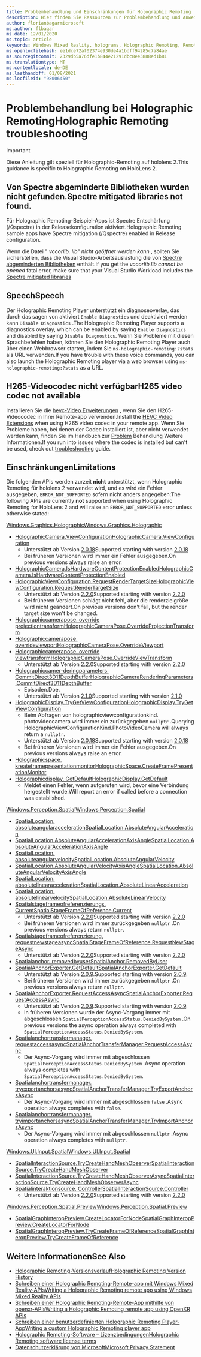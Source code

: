 ```yaml
---
title: Problembehandlung und Einschränkungen für Holographic Remoting
description: Hier finden Sie Ressourcen zur Problembehandlung und Anweisungen für die Holographic Remoting-Funktion auf hololens 2-Geräten.
author: florianbagarmicrosoft
ms.author: flbagar
ms.date: 12/01/2020
ms.topic: article
keywords: Windows Mixed Reality, holograms, Holographic Remoting, Remote Rendering, Netzwerk Rendering, hololens, Remote holograms, Problembehandlung, Hilfe, Mixed Reality-Headset, Windows Mixed Reality-Headset, Virtual Reality-Headset
ms.openlocfilehash: ee1dce72af02374e930de4a1bdff94285c7a84ae
ms.sourcegitcommit: 2329db5a76dfe1b844e21291dbc8ee3888ed1b81
ms.translationtype: MT
ms.contentlocale: de-DE
ms.lasthandoff: 01/08/2021
ms.locfileid: "98006450"
---
```

# <a name="holographic-remoting-troubleshooting"></a><span data-ttu-id="f0759-104">Problembehandlung bei Holographic Remoting</span><span class="sxs-lookup"><span data-stu-id="f0759-104">Holographic Remoting troubleshooting</span></span>

> [!IMPORTANT]
> <span data-ttu-id="f0759-105">Diese Anleitung gilt speziell für Holographic-Remoting auf hololens 2.</span><span class="sxs-lookup"><span data-stu-id="f0759-105">This guidance is specific to Holographic Remoting on HoloLens 2.</span></span>

## <a name="spectre-mitigated-libraries-not-found"></a><span data-ttu-id="f0759-106">Von Spectre abgeminderte Bibliotheken wurden nicht gefunden.</span><span class="sxs-lookup"><span data-stu-id="f0759-106">Spectre mitigated libraries not found.</span></span>

<span data-ttu-id="f0759-107">Für Holographic Remoting-Beispiel-Apps ist Spectre Entschärfung (/Qspectre) in der Releasekonfiguration aktiviert.</span><span class="sxs-lookup"><span data-stu-id="f0759-107">Holographic Remoting sample apps have Spectre mitigation (/Qspectre) enabled in Release configuration.</span></span>

<span data-ttu-id="f0759-108">Wenn die Datei " *vccorlib. lib" nicht geöffnet werden kann* , sollten Sie sicherstellen, dass die Visual Studio-Arbeitsauslastung die von [Spectre abgeminderten Bibliotheken](https://aka.ms/Ofhn4c) enthält.</span><span class="sxs-lookup"><span data-stu-id="f0759-108">If you get the *vccorlib.lib cannot be opened* fatal error, make sure that your Visual Studio Workload includes the [Spectre mitigated libraries](https://aka.ms/Ofhn4c)</span></span>

## <a name="speech"></a><span data-ttu-id="f0759-109">Speech</span><span class="sxs-lookup"><span data-stu-id="f0759-109">Speech</span></span>

<span data-ttu-id="f0759-110">Der Holographic Remoting Player unterstützt ein diagnoseoverlay, das durch das sagen von aktiviert ```Enable Diagnostics``` und deaktiviert werden kann ```Disable Diagnostics``` .</span><span class="sxs-lookup"><span data-stu-id="f0759-110">The Holographic Remoting Player supports a diagnostics overlay, which can be enabled by saying ```Enable Diagnostics``` and disabled by saying ```Disable Diagnostics```.</span></span> <span data-ttu-id="f0759-111">Wenn Sie Probleme mit diesen Sprachbefehlen haben, können Sie den Holographic Remoting Player auch über einen Webbrowser starten, indem Sie ```ms-holographic-remoting:?stats``` als URL verwenden.</span><span class="sxs-lookup"><span data-stu-id="f0759-111">If you have trouble with these voice commands, you can also launch the Holographic Remoting player via a web browser using ```ms-holographic-remoting:?stats``` as a URL.</span></span>

## <a name="h265-video-codec-not-available"></a><span data-ttu-id="f0759-112">H265-Videocodec nicht verfügbar</span><span class="sxs-lookup"><span data-stu-id="f0759-112">H265 video codec not available</span></span>

<span data-ttu-id="f0759-113">Installieren Sie die [hevc-Video Erweiterungen](https://www.microsoft.com/p/hevc-video-extensions/9nmzlz57r3t7) , wenn Sie den H265-Videocodec in Ihrer Remote-app verwenden.</span><span class="sxs-lookup"><span data-stu-id="f0759-113">Install the [HEVC Video Extensions](https://www.microsoft.com/p/hevc-video-extensions/9nmzlz57r3t7) when using H265 video codec in your remote app.</span></span> <span data-ttu-id="f0759-114">Wenn Sie Probleme haben, bei denen der Codec installiert ist, aber nicht verwendet werden kann, finden Sie im Handbuch zur [Problem](https://docs.microsoft.com/azure/remote-rendering/resources/troubleshoot#h265-codec-not-available) Behandlung Weitere Informationen.</span><span class="sxs-lookup"><span data-stu-id="f0759-114">If you run into issues where the codec is installed but can't be used, check out [troubleshooting](https://docs.microsoft.com/azure/remote-rendering/resources/troubleshoot#h265-codec-not-available) guide.</span></span>

## <a name="limitations"></a><span data-ttu-id="f0759-115">Einschränkungen</span><span class="sxs-lookup"><span data-stu-id="f0759-115">Limitations</span></span>

<span data-ttu-id="f0759-116">Die folgenden APIs werden zurzeit **nicht** unterstützt, wenn Holographic Remoting für hololens 2 verwendet wird, und es wird ein Fehler ausgegeben, ```ERROR_NOT_SUPPORTED``` sofern nicht anders angegeben:</span><span class="sxs-lookup"><span data-stu-id="f0759-116">The following APIs are currently **not** supported when using Holographic Remoting for HoloLens 2 and will raise an ```ERROR_NOT_SUPPORTED``` error unless otherwise stated:</span></span>

[<span data-ttu-id="f0759-117">Windows.Graphics.Holographic</span><span class="sxs-lookup"><span data-stu-id="f0759-117">Windows.Graphics.Holographic</span></span>](https://docs.microsoft.com/uwp/api/windows.graphics.holographic)

* [<span data-ttu-id="f0759-118">HolographicCamera.ViewConfiguration</span><span class="sxs-lookup"><span data-stu-id="f0759-118">HolographicCamera.ViewConfiguration</span></span>](https://docs.microsoft.com/uwp/api/windows.graphics.holographic.holographiccamera.viewconfiguration)
  - <span data-ttu-id="f0759-119">Unterstützt ab Version [2.0.18](holographic-remoting-version-history.md#v2.0.18)</span><span class="sxs-lookup"><span data-stu-id="f0759-119">Supported starting with version [2.0.18](holographic-remoting-version-history.md#v2.0.18)</span></span>
  - <span data-ttu-id="f0759-120">Bei früheren Versionen wird immer ein Fehler ausgegeben.</span><span class="sxs-lookup"><span data-stu-id="f0759-120">On previous versions always raise an error.</span></span>
* [<span data-ttu-id="f0759-121">HolographicCamera.IsHardwareContentProtectionEnabled</span><span class="sxs-lookup"><span data-stu-id="f0759-121">HolographicCamera.IsHardwareContentProtectionEnabled</span></span>](https://docs.microsoft.com/uwp/api/windows.graphics.holographic.holographiccamera.ishardwarecontentprotectionenabled#Windows_Graphics_Holographic_HolographicCamera_IsHardwareContentProtectionEnabled)
* [<span data-ttu-id="f0759-122">HolographicViewConfiguration.RequestRenderTargetSize</span><span class="sxs-lookup"><span data-stu-id="f0759-122">HolographicViewConfiguration.RequestRenderTargetSize</span></span>](https://docs.microsoft.com/uwp/api/windows.graphics.holographic.holographicviewconfiguration.requestrendertargetsize#Windows_Graphics_Holographic_HolographicViewConfiguration_RequestRenderTargetSize_Windows_Foundation_Size_)
  - <span data-ttu-id="f0759-123">Unterstützt ab Version [2.2.0](holographic-remoting-version-history.md#v2.2.0)</span><span class="sxs-lookup"><span data-stu-id="f0759-123">Supported starting with version [2.2.0](holographic-remoting-version-history.md#v2.2.0)</span></span>
  - <span data-ttu-id="f0759-124">Bei früheren Versionen schlägt nicht fehl, aber die renderzielgröße wird nicht geändert.</span><span class="sxs-lookup"><span data-stu-id="f0759-124">On previous versions don't fail, but the render target size won't be changed.</span></span>
* [<span data-ttu-id="f0759-125">Holographiccamerapose. override projectiontransform</span><span class="sxs-lookup"><span data-stu-id="f0759-125">HolographicCameraPose.OverrideProjectionTransform</span></span>](https://docs.microsoft.com/uwp/api/windows.graphics.holographic.holographiccamerapose.overrideprojectiontransform)
* [<span data-ttu-id="f0759-126">Holographiccamerapose. overrideviewport</span><span class="sxs-lookup"><span data-stu-id="f0759-126">HolographicCameraPose.OverrideViewport</span></span>](https://docs.microsoft.com/uwp/api/windows.graphics.holographic.holographiccamerapose.overrideviewport)
* [<span data-ttu-id="f0759-127">Holographiccamerapose. override viewtransform</span><span class="sxs-lookup"><span data-stu-id="f0759-127">HolographicCameraPose.OverrideViewTransform</span></span>](https://docs.microsoft.com/uwp/api/windows.graphics.holographic.holographiccamerapose.overrideviewtransform)
  - <span data-ttu-id="f0759-128">Unterstützt ab Version [2.2.0](holographic-remoting-version-history.md#v2.2.0)</span><span class="sxs-lookup"><span data-stu-id="f0759-128">Supported starting with version [2.2.0](holographic-remoting-version-history.md#v2.2.0)</span></span>
* [<span data-ttu-id="f0759-129">Holographiccamer-deringparameters. CommitDirect3D11DepthBuffer</span><span class="sxs-lookup"><span data-stu-id="f0759-129">HolographicCameraRenderingParameters.CommitDirect3D11DepthBuffer</span></span>](https://docs.microsoft.com/uwp/api/windows.graphics.holographic.holographiccamerarenderingparameters.commitdirect3d11depthbuffer#Windows_Graphics_Holographic_HolographicCameraRenderingParameters_CommitDirect3D11DepthBuffer_Windows_Graphics_DirectX_Direct3D11_IDirect3DSurface_)
  - <span data-ttu-id="f0759-130">Episoden.</span><span class="sxs-lookup"><span data-stu-id="f0759-130">Doe.</span></span>
  - <span data-ttu-id="f0759-131">Unterstützt ab Version [2.1.0](holographic-remoting-version-history.md#v2.1.0)</span><span class="sxs-lookup"><span data-stu-id="f0759-131">Supported starting with version [2.1.0](holographic-remoting-version-history.md#v2.1.0)</span></span>
* [<span data-ttu-id="f0759-132">HolographicDisplay.TryGetViewConfiguration</span><span class="sxs-lookup"><span data-stu-id="f0759-132">HolographicDisplay.TryGetViewConfiguration</span></span>](https://docs.microsoft.com/uwp/api/windows.graphics.holographic.holographicdisplay.trygetviewconfiguration)
  - <span data-ttu-id="f0759-133">Beim Abfragen von holographicviewconfigurationkind. photovideocamera wird immer ein zurückgegeben ```nullptr``` .</span><span class="sxs-lookup"><span data-stu-id="f0759-133">Querying HolographicViewConfigurationKind.PhotoVideoCamera will always return a ```nullptr```.</span></span>
  - <span data-ttu-id="f0759-134">Unterstützt ab Version [2.0.18](holographic-remoting-version-history.md#v2.0.18)</span><span class="sxs-lookup"><span data-stu-id="f0759-134">Supported starting with version [2.0.18](holographic-remoting-version-history.md#v2.0.18)</span></span>
  - <span data-ttu-id="f0759-135">Bei früheren Versionen wird immer ein Fehler ausgegeben.</span><span class="sxs-lookup"><span data-stu-id="f0759-135">On previous versions always raise an error.</span></span>
* [<span data-ttu-id="f0759-136">Holographicspace. kreateframepresentationmonitor</span><span class="sxs-lookup"><span data-stu-id="f0759-136">HolographicSpace.CreateFramePresentationMonitor</span></span>](https://docs.microsoft.com/uwp/api/windows.graphics.holographic.holographicspace.createframepresentationmonitor)
* [<span data-ttu-id="f0759-137">Holographicdisplay. GetDefault</span><span class="sxs-lookup"><span data-stu-id="f0759-137">HolographicDisplay.GetDefault</span></span>](https://docs.microsoft.com/uwp/api/windows.graphics.holographic.holographicdisplay.getdefault#Windows_Graphics_Holographic_HolographicDisplay_GetDefault)
  - <span data-ttu-id="f0759-138">Meldet einen Fehler, wenn aufgerufen wird, bevor eine Verbindung hergestellt wurde.</span><span class="sxs-lookup"><span data-stu-id="f0759-138">Will report an error if called before a connection was established.</span></span>


[<span data-ttu-id="f0759-139">Windows.Perception.Spatial</span><span class="sxs-lookup"><span data-stu-id="f0759-139">Windows.Perception.Spatial</span></span>](https://docs.microsoft.com/uwp/api/windows.perception.spatial)

* [<span data-ttu-id="f0759-140">SpatialLocation. absoluteangularacceleration</span><span class="sxs-lookup"><span data-stu-id="f0759-140">SpatialLocation.AbsoluteAngularAcceleration</span></span>](https://docs.microsoft.com/uwp/api/windows.perception.spatial.spatiallocation.absoluteangularacceleration)
* [<span data-ttu-id="f0759-141">SpatialLocation.AbsoluteAngularAccelerationAxisAngle</span><span class="sxs-lookup"><span data-stu-id="f0759-141">SpatialLocation.AbsoluteAngularAccelerationAxisAngle</span></span>](https://docs.microsoft.com/uwp/api/windows.perception.spatial.spatiallocation.absoluteangularaccelerationaxisangle)
* [<span data-ttu-id="f0759-142">SpatialLocation. absoluteangularvelocity</span><span class="sxs-lookup"><span data-stu-id="f0759-142">SpatialLocation.AbsoluteAngularVelocity</span></span>](https://docs.microsoft.com/uwp/api/windows.perception.spatial.spatiallocation.absoluteangularvelocity)
* [<span data-ttu-id="f0759-143">SpatialLocation.AbsoluteAngularVelocityAxisAngle</span><span class="sxs-lookup"><span data-stu-id="f0759-143">SpatialLocation.AbsoluteAngularVelocityAxisAngle</span></span>](https://docs.microsoft.com/uwp/api/windows.perception.spatial.spatiallocation.absoluteangularvelocityaxisangle)
* [<span data-ttu-id="f0759-144">SpatialLocation. absolutelinearacceleration</span><span class="sxs-lookup"><span data-stu-id="f0759-144">SpatialLocation.AbsoluteLinearAcceleration</span></span>](https://docs.microsoft.com/uwp/api/windows.perception.spatial.spatiallocation.absolutelinearacceleration)
* [<span data-ttu-id="f0759-145">SpatialLocation. absolutelinearvelocity</span><span class="sxs-lookup"><span data-stu-id="f0759-145">SpatialLocation.AbsoluteLinearVelocity</span></span>](https://docs.microsoft.com/uwp/api/windows.perception.spatial.spatiallocation.absolutelinearvelocity)
* [<span data-ttu-id="f0759-146">Spatialstageframeofreferenzierungs. Current</span><span class="sxs-lookup"><span data-stu-id="f0759-146">SpatialStageFrameOfReference.Current</span></span>](https://docs.microsoft.com/uwp/api/windows.perception.spatial.spatialstageframeofreference.current)
  - <span data-ttu-id="f0759-147">Unterstützt ab Version [2.2.0](holographic-remoting-version-history.md#v2.2.0)</span><span class="sxs-lookup"><span data-stu-id="f0759-147">Supported starting with version [2.2.0](holographic-remoting-version-history.md#v2.2.0)</span></span>
  - <span data-ttu-id="f0759-148">Bei früheren Versionen wird immer zurückgegeben ```nullptr``` .</span><span class="sxs-lookup"><span data-stu-id="f0759-148">On previous versions always return ```nullptr```.</span></span>
* [<span data-ttu-id="f0759-149">Spatialstageframeofreferenzierung. requestnewstageasync</span><span class="sxs-lookup"><span data-stu-id="f0759-149">SpatialStageFrameOfReference.RequestNewStageAsync</span></span>](https://docs.microsoft.com/uwp/api/windows.perception.spatial.spatialstageframeofreference.requestnewstageasync)
  - <span data-ttu-id="f0759-150">Unterstützt ab Version [2.2.0](holographic-remoting-version-history.md#v2.2.0)</span><span class="sxs-lookup"><span data-stu-id="f0759-150">Supported starting with version [2.2.0](holographic-remoting-version-history.md#v2.2.0)</span></span>
* [<span data-ttu-id="f0759-151">Spatialanchor. removedbyuser</span><span class="sxs-lookup"><span data-stu-id="f0759-151">SpatialAnchor.RemovedByUser</span></span>](https://docs.microsoft.com/uwp/api/windows.perception.spatial.spatialanchor.removedbyuser)
* [<span data-ttu-id="f0759-152">SpatialAnchorExporter.GetDefault</span><span class="sxs-lookup"><span data-stu-id="f0759-152">SpatialAnchorExporter.GetDefault</span></span>](https://docs.microsoft.com/uwp/api/windows.perception.spatial.spatialanchorexporter.getdefault
)
  - <span data-ttu-id="f0759-153">Unterstützt ab Version [2.0.9](holographic-remoting-version-history.md#v2.0.9).</span><span class="sxs-lookup"><span data-stu-id="f0759-153">Supported starting with version [2.0.9](holographic-remoting-version-history.md#v2.0.9).</span></span> 
  - <span data-ttu-id="f0759-154">Bei früheren Versionen wird immer zurückgegeben ```nullptr``` .</span><span class="sxs-lookup"><span data-stu-id="f0759-154">On previous versions always return ```nullptr```.</span></span> 
* [<span data-ttu-id="f0759-155">SpatialAnchorExporter.RequestAccessAsync</span><span class="sxs-lookup"><span data-stu-id="f0759-155">SpatialAnchorExporter.RequestAccessAsync</span></span>](https://docs.microsoft.com/uwp/api/windows.perception.spatial.spatialanchorexporter.requestaccessasync
)
  - <span data-ttu-id="f0759-156">Unterstützt ab Version [2.0.9](holographic-remoting-version-history.md#v2.0.9).</span><span class="sxs-lookup"><span data-stu-id="f0759-156">Supported starting with version [2.0.9](holographic-remoting-version-history.md#v2.0.9).</span></span> 
  - <span data-ttu-id="f0759-157">In früheren Versionen wurde der Async-Vorgang immer mit abgeschlossen ```SpatialPerceptionAccessStatus.DeniedBySystem``` .</span><span class="sxs-lookup"><span data-stu-id="f0759-157">On previous versions the async operation always completed with ```SpatialPerceptionAccessStatus.DeniedBySystem```.</span></span>
* [<span data-ttu-id="f0759-158">Spatialanchortransfermanager. requestaccessasync</span><span class="sxs-lookup"><span data-stu-id="f0759-158">SpatialAnchorTransferManager.RequestAccessAsync</span></span>](https://docs.microsoft.com/uwp/api/windows.perception.spatial.spatialanchortransfermanager.requestaccessasync#Windows_Perception_Spatial_SpatialAnchorTransferManager_RequestAccessAsync)
  - <span data-ttu-id="f0759-159">Der Async-Vorgang wird immer mit abgeschlossen ```SpatialPerceptionAccessStatus.DeniedBySystem``` .</span><span class="sxs-lookup"><span data-stu-id="f0759-159">Async operation always completes with ```SpatialPerceptionAccessStatus.DeniedBySystem```.</span></span>
* [<span data-ttu-id="f0759-160">Spatialanchortransfermanager. tryexportanchorsasync</span><span class="sxs-lookup"><span data-stu-id="f0759-160">SpatialAnchorTransferManager.TryExportAnchorsAsync</span></span>](https://docs.microsoft.com/uwp/api/windows.perception.spatial.spatialanchortransfermanager.tryexportanchorsasync#Windows_Perception_Spatial_SpatialAnchorTransferManager_TryExportAnchorsAsync_Windows_Foundation_Collections_IIterable_Windows_Foundation_Collections_IKeyValuePair_System_String_Windows_Perception_Spatial_SpatialAnchor___Windows_Storage_Streams_IOutputStream_)
  - <span data-ttu-id="f0759-161">Der Async-Vorgang wird immer mit abgeschlossen ```false``` .</span><span class="sxs-lookup"><span data-stu-id="f0759-161">Async operation always completes with ```false```.</span></span>
* [<span data-ttu-id="f0759-162">Spatialanchortransfermanager. tryimportanchorsasync</span><span class="sxs-lookup"><span data-stu-id="f0759-162">SpatialAnchorTransferManager.TryImportAnchorsAsync</span></span>](https://docs.microsoft.com/uwp/api/windows.perception.spatial.spatialanchortransfermanager.tryimportanchorsasync
)
  - <span data-ttu-id="f0759-163">Der Async-Vorgang wird immer mit abgeschlossen ```nullptr``` .</span><span class="sxs-lookup"><span data-stu-id="f0759-163">Async operation always completes with ```nullptr```.</span></span>

[<span data-ttu-id="f0759-164">Windows.UI.Input.Spatial</span><span class="sxs-lookup"><span data-stu-id="f0759-164">Windows.UI.Input.Spatial</span></span>](https://docs.microsoft.com/uwp/api/windows.ui.input.spatial)

* [<span data-ttu-id="f0759-165">SpatialInteractionSource.TryCreateHandMeshObserver</span><span class="sxs-lookup"><span data-stu-id="f0759-165">SpatialInteractionSource.TryCreateHandMeshObserver</span></span>](https://docs.microsoft.com/uwp/api/windows.ui.input.spatial.spatialinteractionsource.trycreatehandmeshobserver#Windows_UI_Input_Spatial_SpatialInteractionSource_TryCreateHandMeshObserver)
* [<span data-ttu-id="f0759-166">SpatialInteractionSource.TryCreateHandMeshObserverAsync</span><span class="sxs-lookup"><span data-stu-id="f0759-166">SpatialInteractionSource.TryCreateHandMeshObserverAsync</span></span>](https://docs.microsoft.com/uwp/api/windows.ui.input.spatial.spatialinteractionsource.trycreatehandmeshobserverasync)
* [<span data-ttu-id="f0759-167">Spatialinteraktionsource. Controller</span><span class="sxs-lookup"><span data-stu-id="f0759-167">SpatialInteractionSource.Controller</span></span>](https://docs.microsoft.com/uwp/api/windows.ui.input.spatial.spatialinteractionsource.controller#Windows_UI_Input_Spatial_SpatialInteractionSource_Controller)
  - <span data-ttu-id="f0759-168">Unterstützt ab Version [2.2.0](holographic-remoting-version-history.md#v2.2.0)</span><span class="sxs-lookup"><span data-stu-id="f0759-168">Supported starting with version [2.2.0](holographic-remoting-version-history.md#v2.2.0)</span></span>

[<span data-ttu-id="f0759-169">Windows.Perception.Spatial.Preview</span><span class="sxs-lookup"><span data-stu-id="f0759-169">Windows.Perception.Spatial.Preview</span></span>](https://docs.microsoft.com/uwp/api/windows.perception.spatial.preview)

* [<span data-ttu-id="f0759-170">SpatialGraphInteropPreview.CreateLocatorForNode</span><span class="sxs-lookup"><span data-stu-id="f0759-170">SpatialGraphInteropPreview.CreateLocatorForNode</span></span>](https://docs.microsoft.com/uwp/api/windows.perception.spatial.preview.spatialgraphinteroppreview.createlocatorfornode)
* [<span data-ttu-id="f0759-171">SpatialGraphInteropPreview.TryCreateFrameOfReference</span><span class="sxs-lookup"><span data-stu-id="f0759-171">SpatialGraphInteropPreview.TryCreateFrameOfReference</span></span>](https://docs.microsoft.com/uwp/api/windows.perception.spatial.preview.spatialgraphinteroppreview.trycreateframeofreference)

## <a name="see-also"></a><span data-ttu-id="f0759-172">Weitere Informationen</span><span class="sxs-lookup"><span data-stu-id="f0759-172">See Also</span></span>
* [<span data-ttu-id="f0759-173">Holographic Remoting-Versionsverlauf</span><span class="sxs-lookup"><span data-stu-id="f0759-173">Holographic Remoting Version History</span></span>](holographic-remoting-version-history.md)
* [<span data-ttu-id="f0759-174">Schreiben einer Holographic Remoting-Remote-app mit Windows Mixed Reality-APIs</span><span class="sxs-lookup"><span data-stu-id="f0759-174">Writing a Holographic Remoting remote app using Windows Mixed Reality APIs</span></span>](holographic-remoting-create-remote-wmr.md)
* [<span data-ttu-id="f0759-175">Schreiben einer Holographic Remoting-Remote-App mithilfe von openxr-APIs</span><span class="sxs-lookup"><span data-stu-id="f0759-175">Writing a Holographic Remoting remote app using OpenXR APIs</span></span>](holographic-remoting-create-remote-openxr.md)
* [<span data-ttu-id="f0759-176">Schreiben einer benutzerdefinierten Holographic Remoting Player-App</span><span class="sxs-lookup"><span data-stu-id="f0759-176">Writing a custom Holographic Remoting player app</span></span>](holographic-remoting-create-player.md)
* [<span data-ttu-id="f0759-177">Holographic Remoting-Software – Lizenzbedingungen</span><span class="sxs-lookup"><span data-stu-id="f0759-177">Holographic Remoting software license terms</span></span>](https://docs.microsoft.com/legal/mixed-reality/microsoft-holographic-remoting-software-license-terms)
* [<span data-ttu-id="f0759-178">Datenschutzerklärung von Microsoft</span><span class="sxs-lookup"><span data-stu-id="f0759-178">Microsoft Privacy Statement</span></span>](https://go.microsoft.com/fwlink/?LinkId=521839)
